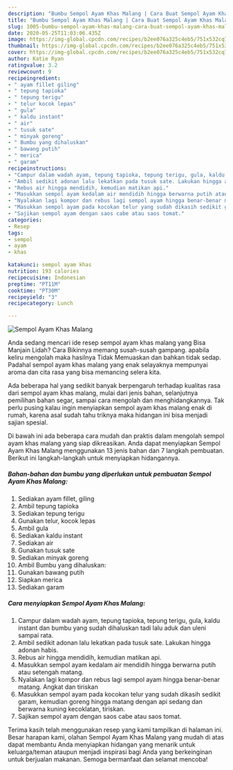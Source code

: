 ```yaml
---
description: "Bumbu Sempol Ayam Khas Malang | Cara Buat Sempol Ayam Khas Malang Yang Enak dan Simpel"
title: "Bumbu Sempol Ayam Khas Malang | Cara Buat Sempol Ayam Khas Malang Yang Enak dan Simpel"
slug: 1005-bumbu-sempol-ayam-khas-malang-cara-buat-sempol-ayam-khas-malang-yang-enak-dan-simpel
date: 2020-05-25T11:03:06.435Z
image: https://img-global.cpcdn.com/recipes/b2ee076a325c4eb5/751x532cq70/sempol-ayam-khas-malang-foto-resep-utama.jpg
thumbnail: https://img-global.cpcdn.com/recipes/b2ee076a325c4eb5/751x532cq70/sempol-ayam-khas-malang-foto-resep-utama.jpg
cover: https://img-global.cpcdn.com/recipes/b2ee076a325c4eb5/751x532cq70/sempol-ayam-khas-malang-foto-resep-utama.jpg
author: Katie Ryan
ratingvalue: 3.2
reviewcount: 9
recipeingredient:
- " ayam fillet giling"
- " tepung tapioka"
- " tepung terigu"
- " telur kocok lepas"
- " gula"
- " kaldu instant"
- " air"
- " tusuk sate"
- " minyak goreng"
- " Bumbu yang dihaluskan"
- " bawang putih"
- " merica"
- " garam"
recipeinstructions:
- "Campur dalam wadah ayam, tepung tapioka, tepung terigu, gula, kaldu instant dan bumbu yang sudah dihaluskan tadi lalu aduk dan uleni sampai rata."
- "Ambil sedikit adonan lalu lekatkan pada tusuk sate. Lakukan hingga adonan habis."
- "Rebus air hingga mendidih, kemudian matikan api."
- "Masukkan sempol ayam kedalam air mendidih hingga berwarna putih atau setengah matang."
- "Nyalakan lagi kompor dan rebus lagi sempol ayam hingga benar-benar matang. Angkat dan tiriskan"
- "Masukkan sempol ayam pada kocokan telur yang sudah dikasih sedikit garam, kemudian goreng hingga matang dengan api sedang dan berwarna kuning kecoklatan, tiriskan."
- "Sajikan sempol ayam dengan saos cabe atau saos tomat."
categories:
- Resep
tags:
- sempol
- ayam
- khas

katakunci: sempol ayam khas 
nutrition: 193 calories
recipecuisine: Indonesian
preptime: "PT11M"
cooktime: "PT30M"
recipeyield: "3"
recipecategory: Lunch

---
```



![Sempol Ayam Khas Malang](https://img-global.cpcdn.com/recipes/b2ee076a325c4eb5/751x532cq70/sempol-ayam-khas-malang-foto-resep-utama.jpg)

Anda sedang mencari ide resep sempol ayam khas malang yang Bisa Manjain Lidah? Cara Bikinnya memang susah-susah gampang. apabila keliru mengolah maka hasilnya Tidak Memuaskan dan bahkan tidak sedap. Padahal sempol ayam khas malang yang enak selayaknya mempunyai aroma dan cita rasa yang bisa memancing selera kita.

Ada beberapa hal yang sedikit banyak berpengaruh terhadap kualitas rasa dari sempol ayam khas malang, mulai dari jenis bahan, selanjutnya pemilihan bahan segar, sampai cara mengolah dan menghidangkannya. Tak perlu pusing kalau ingin menyiapkan sempol ayam khas malang enak di rumah, karena asal sudah tahu triknya maka hidangan ini bisa menjadi sajian spesial.




Di bawah ini ada beberapa cara mudah dan praktis dalam mengolah sempol ayam khas malang yang siap dikreasikan. Anda dapat menyiapkan Sempol Ayam Khas Malang menggunakan 13 jenis bahan dan 7 langkah pembuatan. Berikut ini langkah-langkah untuk menyiapkan hidangannya.

<!--inarticleads1-->

##### Bahan-bahan dan bumbu yang diperlukan untuk pembuatan Sempol Ayam Khas Malang:

1. Sediakan  ayam fillet, giling
1. Ambil  tepung tapioka
1. Sediakan  tepung terigu
1. Gunakan  telur, kocok lepas
1. Ambil  gula
1. Sediakan  kaldu instant
1. Sediakan  air
1. Gunakan  tusuk sate
1. Sediakan  minyak goreng
1. Ambil  Bumbu yang dihaluskan:
1. Gunakan  bawang putih
1. Siapkan  merica
1. Sediakan  garam




<!--inarticleads2-->

##### Cara menyiapkan Sempol Ayam Khas Malang:

1. Campur dalam wadah ayam, tepung tapioka, tepung terigu, gula, kaldu instant dan bumbu yang sudah dihaluskan tadi lalu aduk dan uleni sampai rata.
1. Ambil sedikit adonan lalu lekatkan pada tusuk sate. Lakukan hingga adonan habis.
1. Rebus air hingga mendidih, kemudian matikan api.
1. Masukkan sempol ayam kedalam air mendidih hingga berwarna putih atau setengah matang.
1. Nyalakan lagi kompor dan rebus lagi sempol ayam hingga benar-benar matang. Angkat dan tiriskan
1. Masukkan sempol ayam pada kocokan telur yang sudah dikasih sedikit garam, kemudian goreng hingga matang dengan api sedang dan berwarna kuning kecoklatan, tiriskan.
1. Sajikan sempol ayam dengan saos cabe atau saos tomat.




Terima kasih telah menggunakan resep yang kami tampilkan di halaman ini. Besar harapan kami, olahan Sempol Ayam Khas Malang yang mudah di atas dapat membantu Anda menyiapkan hidangan yang menarik untuk keluarga/teman ataupun menjadi inspirasi bagi Anda yang berkeinginan untuk berjualan makanan. Semoga bermanfaat dan selamat mencoba!
